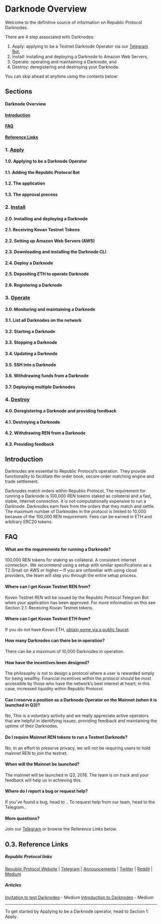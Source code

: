 # Darknode Overview

Welcome to the definitive source of information on Republic Protocol Darknodes.

There are 4 step associated with Darknodes:

1. Apply: applying to be a Testnet Darknode Operator via our [Telegram Bot](https://t.me/republicprotocolbot),
2. Install: installing and deploying a Darknode to Amazon Web Servers,
3. Operate: operating and maintaining a Darknode, and
4. Destroy: deregistering and destroying your Darknode.

You can skip ahead at anytime using the contents below: 

## Sections

#### Darknode Overview
#### [Introduction](#introduction-1)
#### [FAQ](#faq-1)
#### [Reference Links](#reference-links-1)

### 1. [Apply](./01-apply.md)
#### 1.0. Applying to be a Darknode Operator
#### 1.1. Adding the Republic Protocol Bot
#### 1.2. The application
#### 1.3. The approval process

### 2. [Install](./02-install.md)
#### 2.0. Installing and deploying a Darknode
#### 2.1. Receiving Kovan Testnet Tokens 
#### 2.2. Setting up Amazon Web Servers (AWS)
#### 2.3. Downloading and installing the Darknode CLI
#### 2.4. Deploy a Darknode
#### 2.5. Depositing ETH to operate Darknode
#### 2.6. Registering a Darknode

### 3. [Operate](./03-operate.md)
#### 3.0. Monitoring and maintaining a Darknode
#### 3.1. List all Darknodes on the network
#### 3.2. Starting a Darknode
#### 3.3. Stopping a Darknode
#### 3.4. Updating a Darknode
#### 3.5. SSH into a Darknode
#### 3.6. Withdrawing funds from a Darknode
#### 3.7. Deploying multiple Darknodes

### 4. [Destroy](./04-destroy.md)
#### 4.0. Deregistering a Darknode and providing feedback
#### 4.1. Destroying a Darknode
#### 4.2. Withdrawing REN from a Darknode
#### 4.3. Providing feedback

## Introduction

Darknodes are essential to Republic Protocol’s operation. They provide functionality to facilitate the order book, secure order matching engine and trade settlement.

Darknodes match orders within Republic Protocol. The requirement for running a Darknode is 100,000 REN tokens staked as collateral and a fast, stable, Internet connection. It is not computationally expensive to run a Darknode. Darknodes earn fees from the orders that they match and settle. The maximum number of Darknodes in the protocol is limited to 10,000 because of the 100,000 REN requirement. Fees can be earned in ETH and arbitrary ERC20 tokens.

## FAQ

#### What are the requirements for running a Darknode?
100,000 REN tokens for staking as collateral.
A consistent internet connection . We recommend  using a setup with similar specifications as a T2.Small on AWS or higher — If you are unfamiliar with using cloud providers, the team will step you through the entire setup process.

#### Where can I get Kovan Testnet REN from?
Koven Testnet REN will be issued by the Republic Protocol Telegram Bot when your application has been approved. For more information on this see Section 2.1: Receiving Kovan Testnet tokens. 

#### Where can I get Kovan Testnet ETH from?
If you do not have Kovan ETH, [obtain some via a public faucet](https://gitter.im/kovan-testnet/faucet).

#### How many Darknodes can there be in operation?
There can be a maximum of 10,000 Darknodes in operation.

#### How have the incentives been designed? 
The philosophy is not to design a protocol where a user is rewarded simply for being wealthy. Financial incentives within the protocol should be most accessible by those who have the network’s best interest at heart; in this case, increased liquidity within Republic Protocol.</br>

#### Can I reserve a position as a Darknode Operator on the Mainnet (when it is launched in Q3)? 
No, This is a voluntary activity and we really appreciate active operators that are helpful in identifying issues, providing feedback and maintaining the uptime of their Darknodes.

#### Do I require Mainnet REN tokens to run a Testnet Darknode?
No, In an effort to preserve privacy, we will not be requiring users to hold mainnet REN to join the testnet.

#### When will the Mainnet be launched?
The mainnet will be launched in Q3, 2018. The team is on track and your feedback will help us in achieving this. 

#### Where do I report a bug or request help?
If you’ve found a bug, head to ..
To request help from our team, head to the Telegram..

#### More questions?
Join our [Telegram](https://t.me/republicprotocol) or browse the Reference Links below. 

## 0.3. Reference Links

##### Republic Protocol links
[Republic Protocol Website](https://republicprotocol.com/)
| [Telegram](https://t.me/republicprotocol) 
| [Announcements](https://t.me/republicprotocolannouncements)
| [Twitter](https://twitter.com/republicorg)
| [Reddit](https://www.reddit.com/r/republicprotocol)
| [Medium](https://medium.com/republicprotocol)

##### Articles

[Invitation to test Darknodes](https://medium.com/republicprotocol/invitation-to-test-darknodes-d98765f1ea30) - Medium
[Introduction to Darknodes](https://medium.com/republicprotocol/ren-collateralized-nodes-introduction-to-darknodes-566d7a5d2899) - Medium

---

To get started by Applying to be a Darknode operator, head to Section 1: Apply. 

